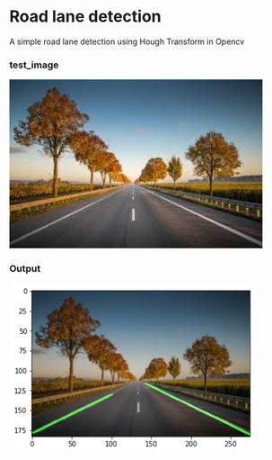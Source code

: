 # Road lane detection

A simple road lane detection using Hough Transform in Opencv

### test_image
<p align="left"> 
  <kbd>
    <a href="https://github.com/okoliechykwuka/Road-lane-detection/blob/master/" target="_blank"><img src="road.jpg" height = "300">
  </a>
  </kbd>
</p>

### Output
<p align="left"> 
  <kbd>
    <a href="https://github.com/okoliechykwuka/Road-lane-detection/blob/master/output_image.png" target="_blank"><img src="output_image.png" height = "300">
  </a>
  </kbd>
</p>

